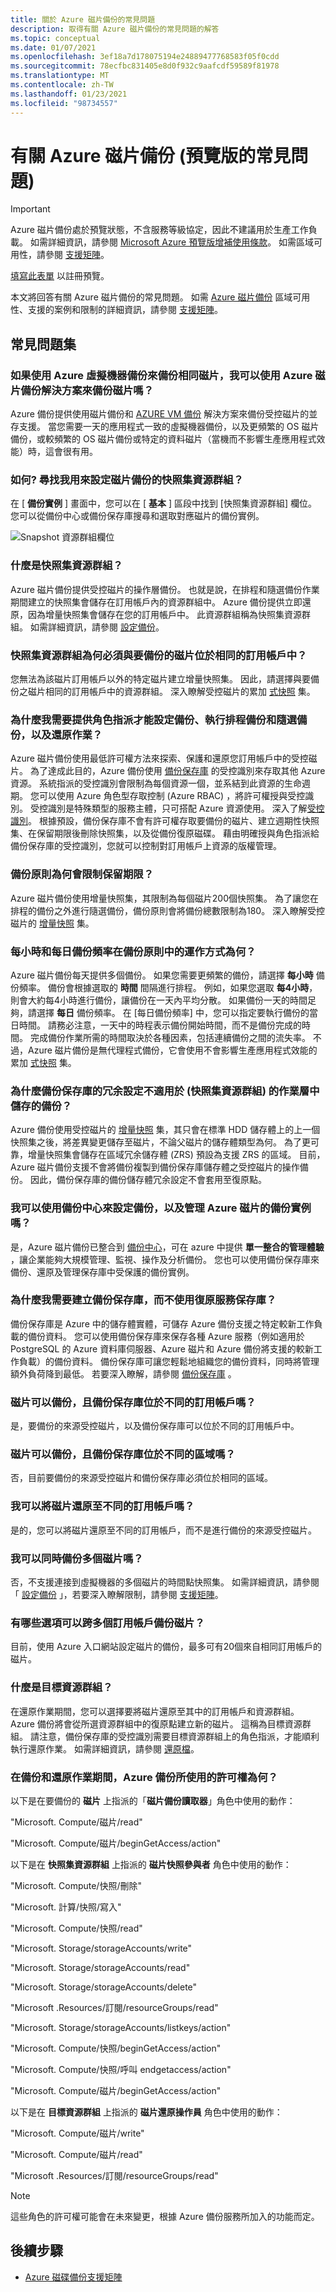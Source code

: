 ```yaml
---
title: 關於 Azure 磁片備份的常見問題
description: 取得有關 Azure 磁片備份的常見問題的解答
ms.topic: conceptual
ms.date: 01/07/2021
ms.openlocfilehash: 3ef18a7d178075194e24889477768583f05f0cdd
ms.sourcegitcommit: 78ecfbc831405e8d0f932c9aafcdf59589f81978
ms.translationtype: MT
ms.contentlocale: zh-TW
ms.lasthandoff: 01/23/2021
ms.locfileid: "98734557"
---
```

# <a name="frequently-asked-questions-about-azure-disk-backup-in-preview"></a>有關 Azure 磁片備份 (預覽版的常見問題) 

>[!IMPORTANT]
>Azure 磁片備份處於預覽狀態，不含服務等級協定，因此不建議用於生產工作負載。 如需詳細資訊，請參閱 [Microsoft Azure 預覽版增補使用條款](https://azure.microsoft.com/support/legal/preview-supplemental-terms/)。 如需區域可用性，請參閱 [支援矩陣](disk-backup-support-matrix.md)。
>
>[填寫此表單](https://forms.office.com/Pages/ResponsePage.aspx?id=v4j5cvGGr0GRqy180BHbR1vE8L51DIpDmziRt_893LVUNFlEWFJBN09PTDhEMjVHS05UWFkxUlUzUS4u) 以註冊預覽。

本文將回答有關 Azure 磁片備份的常見問題。 如需 [Azure 磁片備份](disk-backup-overview.md) 區域可用性、支援的案例和限制的詳細資訊，請參閱 [支援矩陣](disk-backup-support-matrix.md)。

## <a name="frequently-asked-questions"></a>常見問題集

### <a name="can-i-back-up-the-disk-using-the-azure-disk-backup-solution-if-the-same-disk-is-backed-up-using-azure-virtual-machine-backup"></a>如果使用 Azure 虛擬機器備份來備份相同磁片，我可以使用 Azure 磁片備份解決方案來備份磁片嗎？

Azure 備份提供使用磁片備份和 [AZURE VM 備份](backup-azure-vms-introduction.md) 解決方案來備份受控磁片的並存支援。 當您需要一天的應用程式一致的虛擬機器備份，以及更頻繁的 OS 磁片備份，或較頻繁的 OS 磁片備份或特定的資料磁片（當機而不影響生產應用程式效能）時，這會很有用。

### <a name="how-do-i-find-the-snapshot-resource-group-that-i-used-to-configure-backup-for-a-disk"></a>如何? 尋找我用來設定磁片備份的快照集資源群組？

在 [ **備份實例** ] 畫面中，您可以在 [ **基本** ] 區段中找到 [快照集資源群組] 欄位。 您可以從備份中心或備份保存庫搜尋和選取對應磁片的備份實例。

![Snapshot 資源群組欄位](./media/disk-backup-faq/snapshot-resource-group.png)

### <a name="what-is-a-snapshot-resource-group"></a>什麼是快照集資源群組？

Azure 磁片備份提供受控磁片的操作層備份。 也就是說，在排程和隨選備份作業期間建立的快照集會儲存在訂用帳戶內的資源群組中。 Azure 備份提供立即還原，因為增量快照集會儲存在您的訂用帳戶中。 此資源群組稱為快照集資源群組。 如需詳細資訊，請參閱 [設定備份](backup-managed-disks.md#configure-backup)。

### <a name="why-must-the-snapshot-resource-group-be-in-same-subscription-as-that-of-the-disk-being-backed-up"></a>快照集資源群組為何必須與要備份的磁片位於相同的訂用帳戶中？

您無法為該磁片訂用帳戶以外的特定磁片建立增量快照集。 因此，請選擇與要備份之磁片相同的訂用帳戶中的資源群組。 深入瞭解受控磁片的累加 [式快照](../virtual-machines/disks-incremental-snapshots.md#restrictions) 集。

### <a name="why-do-i-need-to-provide-role-assignments-to-be-able-to-configure-backups-perform-scheduled-and-on-demand-backups-and-restore-operations"></a>為什麼我需要提供角色指派才能設定備份、執行排程備份和隨選備份，以及還原作業？

Azure 磁片備份使用最低許可權方法來探索、保護和還原您訂用帳戶中的受控磁片。 為了達成此目的，Azure 備份使用 [備份保存庫](backup-vault-overview.md) 的受控識別來存取其他 Azure 資源。 系統指派的受控識別會限制為每個資源一個，並系結到此資源的生命週期。 您可以使用 Azure 角色型存取控制 (Azure RBAC) ，將許可權授與受控識別。 受控識別是特殊類型的服務主體，只可搭配 Azure 資源使用。 深入了解[受控識別](../active-directory/managed-identities-azure-resources/overview.md)。 根據預設，備份保存庫不會有許可權存取要備份的磁片、建立週期性快照集、在保留期限後刪除快照集，以及從備份復原磁碟。 藉由明確授與角色指派給備份保存庫的受控識別，您就可以控制對訂用帳戶上資源的版權管理。

### <a name="why-does-backup-policy-limit-the-retention-duration"></a>備份原則為何會限制保留期限？

Azure 磁片備份使用增量快照集，其限制為每個磁片200個快照集。 為了讓您在排程的備份之外進行隨選備份，備份原則會將備份總數限制為180。 深入瞭解受控磁片的 [增量快照](../virtual-machines/disks-incremental-snapshots.md#restrictions) 集。

### <a name="how-does-the-hourly-and-daily-backup-frequency-work-in-the-backup-policy"></a>每小時和每日備份頻率在備份原則中的運作方式為何？

Azure 磁片備份每天提供多個備份。 如果您需要更頻繁的備份，請選擇 **每小時** 備份頻率。 備份會根據選取的 **時間** 間隔進行排程。 例如，如果您選取 **每4小時**，則會大約每4小時進行備份，讓備份在一天內平均分散。 如果備份一天的時間足夠，請選擇 **每日** 備份頻率。 在 [每日備份頻率] 中，您可以指定要執行備份的當日時間。 請務必注意，一天中的時程表示備份開始時間，而不是備份完成的時間。 完成備份作業所需的時間取決於各種因素，包括連續備份之間的流失率。 不過，Azure 磁片備份是無代理程式備份，它會使用不會影響生產應用程式效能的累加 [式快照](../virtual-machines/disks-incremental-snapshots.md) 集。

### <a name="why-does-the-backup-vaults-redundancy-setting-not-apply-to-the-backups-stored-in-operational-tier-the-snapshot-resource-group"></a>為什麼備份保存庫的冗余設定不適用於 (快照集資源群組) 的作業層中儲存的備份？

Azure 備份使用受控磁片的 [增量快照](../virtual-machines/disks-incremental-snapshots.md#restrictions) 集，其只會在標準 HDD 儲存體上的上一個快照集之後，將差異變更儲存至磁片，不論父磁片的儲存體類型為何。 為了更可靠，增量快照集會儲存在區域冗余儲存體 (ZRS) 預設為支援 ZRS 的區域。 目前，Azure 磁片備份支援不會將備份複製到備份保存庫儲存體之受控磁片的操作備份。 因此，備份保存庫的備份儲存體冗余設定不會套用至復原點。

### <a name="can-i-use-backup-center-to-configure-backups-and-manage-backup-instances-for-azure-disks"></a>我可以使用備份中心來設定備份，以及管理 Azure 磁片的備份實例嗎？

是，Azure 磁片備份已整合到 [備份中心](backup-center-overview.md)，可在 azure 中提供 **單一整合的管理體驗** ，讓企業能夠大規模管理、監視、操作及分析備份。 您也可以使用備份保存庫來備份、還原及管理保存庫中受保護的備份實例。

### <a name="why-do-i-need-to-create-a-backup-vault-and-not-use-a-recovery-services-vault"></a>為什麼我需要建立備份保存庫，而不使用復原服務保存庫？

備份保存庫是 Azure 中的儲存體實體，可儲存 Azure 備份支援之特定較新工作負載的備份資料。 您可以使用備份保存庫來保存各種 Azure 服務（例如適用於 PostgreSQL 的 Azure 資料庫伺服器、Azure 磁片和 Azure 備份將支援的較新工作負載）的備份資料。 備份保存庫可讓您輕鬆地組織您的備份資料，同時將管理額外負荷降到最低。 若要深入瞭解，請參閱 [備份保存庫](./backup-vault-overview.md) 。

### <a name="can-the-disk-to-be-backed-up-and-the-backup-vault-be-in-different-subscriptions"></a>磁片可以備份，且備份保存庫位於不同的訂用帳戶嗎？

是，要備份的來源受控磁片，以及備份保存庫可以位於不同的訂用帳戶中。

### <a name="can-the-disk-to-be-backed-up-and-the-backup-vault-be-in-different-regions"></a>磁片可以備份，且備份保存庫位於不同的區域嗎？

否，目前要備份的來源受控磁片和備份保存庫必須位於相同的區域。

### <a name="can-i-restore-a-disk-into-a-different-subscription"></a>我可以將磁片還原至不同的訂用帳戶嗎？

是的，您可以將磁片還原至不同的訂用帳戶，而不是進行備份的來源受控磁片。

### <a name="can-i-back-up-multiple-disks-together"></a>我可以同時備份多個磁片嗎？

否，不支援連接到虛擬機器的多個磁片的時間點快照集。 如需詳細資訊，請參閱「 [設定備份](backup-managed-disks.md#configure-backup) 」，若要深入瞭解限制，請參閱 [支援矩陣](disk-backup-support-matrix.md)。

### <a name="what-are-my-options-to-back-up-disks-across-multiple-subscriptions"></a>有哪些選項可以跨多個訂用帳戶備份磁片？

目前，使用 Azure 入口網站設定磁片的備份，最多可有20個來自相同訂用帳戶的磁片。

### <a name="what-is-a-target-resource-group"></a>什麼是目標資源群組？

在還原作業期間，您可以選擇要將磁片還原至其中的訂用帳戶和資源群組。 Azure 備份將會從所選資源群組中的復原點建立新的磁片。 這稱為目標資源群組。 請注意，備份保存庫的受控識別需要目標資源群組上的角色指派，才能順利執行還原作業。 如需詳細資訊，請參閱 [還原檔](restore-managed-disks.md)。

### <a name="what-are-the-permissions-used-by-azure-backup-during-backup-and-restore-operation"></a>在備份和還原作業期間，Azure 備份所使用的許可權為何？

以下是在要備份的 **磁片** 上指派的「**磁片備份讀取器**」角色中使用的動作：

"Microsoft. Compute/磁片/read"

"Microsoft. Compute/磁片/beginGetAccess/action"

以下是在 **快照集資源群組** 上指派的 **磁片快照參與者** 角色中使用的動作：

"Microsoft. Compute/快照/刪除"

"Microsoft. 計算/快照/寫入"

"Microsoft. Compute/快照/read"

"Microsoft. Storage/storageAccounts/write"

"Microsoft. Storage/storageAccounts/read"

"Microsoft. Storage/storageAccounts/delete"

"Microsoft .Resources/訂閱/resourceGroups/read"

"Microsoft. Storage/storageAccounts/listkeys/action"

"Microsoft. Compute/快照/beginGetAccess/action"

"Microsoft. Compute/快照/呼叫 endgetaccess/action"

"Microsoft. Compute/磁片/beginGetAccess/action"

以下是在 **目標資源群組** 上指派的 **磁片還原操作員** 角色中使用的動作：

"Microsoft. Compute/磁片/write"

"Microsoft. Compute/磁片/read"

"Microsoft .Resources/訂閱/resourceGroups/read"

>[!NOTE]
>這些角色的許可權可能會在未來變更，根據 Azure 備份服務所加入的功能而定。

## <a name="next-steps"></a>後續步驟

- [Azure 磁碟備份支援矩陣](disk-backup-support-matrix.md)
